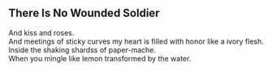There Is No Wounded Soldier
---------------------------
And kiss and roses.  
And meetings of sticky curves my heart is filled with honor like a ivory flesh.  
Inside the shaking shardss of paper-mache.  
When you mingle like lemon transformed by the water.  
